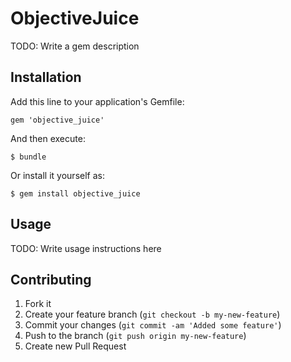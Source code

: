 # ObjectiveJuice

TODO: Write a gem description

## Installation

Add this line to your application's Gemfile:

    gem 'objective_juice'

And then execute:

    $ bundle

Or install it yourself as:

    $ gem install objective_juice

## Usage

TODO: Write usage instructions here

## Contributing

1. Fork it
2. Create your feature branch (`git checkout -b my-new-feature`)
3. Commit your changes (`git commit -am 'Added some feature'`)
4. Push to the branch (`git push origin my-new-feature`)
5. Create new Pull Request
